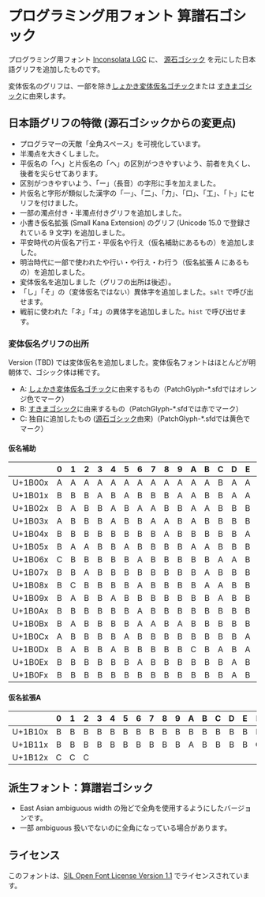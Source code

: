 プログラミング用フォント 算譜石ゴシック
=======================================

プログラミング用フォント [Inconsolata LGC](https://github.com/MihailJP/Inconsolata-LGC) に、
[源石ゴシック](https://github.com/ButTaiwan/genseki-font) を元にした日本語グリフを追加したものです。

変体仮名のグリフは、一部を除き[しょかき変体仮名ゴチック](https://booth.pm/ja/items/5633978)または
[すきまゴシック](https://booth.pm/ja/items/2117070)に由来します。

日本語グリフの特徴 (源石ゴシックからの変更点)
---------------------------------------------
- プログラマーの天敵「全角スペース」を可視化しています。
- 半濁点を大きくしました。
- 平仮名の「へ」と片仮名の「ヘ」の区別がつきやすいよう、前者を丸くし、後者を尖らせてあります。
- 区別がつきやすいよう、「ー」（長音）の字形に手を加えました。
- 片仮名と字形が類似した漢字の「一」、「二」、「力」、「口」、「工」、「卜」にセリフを付けました。
- 一部の濁点付き・半濁点付きグリフを追加しました。
- 小書き仮名拡張 (Small Kana Extension) のグリフ (Unicode 15.0 で登録されている 9 文字) を追加しました。
- 平安時代の片仮名ア行エ・平仮名や行え（仮名補助にあるもの）を追加しました。
- 明治時代に一部で使われたや行い・や行え・わ行う（仮名拡張 A にあるもの）を追加しました。
- 変体仮名を追加しました（グリフの出所は後述）。
- 「し」「そ」の（変体仮名ではない）異体字を追加しました。`salt` で呼び出せます。
- 戦前に使われた「ネ」「ヰ」の異体字を追加しました。`hist` で呼び出せます。

### 変体仮名グリフの出所

Version \(TBD\) では変体仮名を追加しました。変体仮名フォントはほとんどが明朝体で、ゴシック体は稀です。

- A: [しょかき変体仮名ゴチック](https://booth.pm/ja/items/5633978)に由来するもの（PatchGlyph-*.sfdではオレンジ色でマーク）
- B: [すきまゴシック](https://booth.pm/ja/items/2117070)に由来するもの（PatchGlyph-*.sfdでは赤でマーク）
- C: 独自に追加したもの ([源石ゴシック](https://github.com/ButTaiwan/genseki-font)由来)（PatchGlyph-*.sfdでは黄色でマーク）

#### 仮名補助

|         | 0 | 1 | 2 | 3 | 4 | 5 | 6 | 7 | 8 | 9 | A | B | C | D | E | F |
|:-------:|:-:|:-:|:-:|:-:|:-:|:-:|:-:|:-:|:-:|:-:|:-:|:-:|:-:|:-:|:-:|:-:|
| U+1B00x | A | A | A | A | A | A | A | A | A | A | A | A | B | A | A | A |
| U+1B01x | B | B | B | A | B | A | B | B | B | A | A | B | B | A | A | A |
| U+1B02x | B | A | B | B | A | B | A | A | B | B | A | A | B | B | B | B |
| U+1B03x | A | B | B | B | A | B | B | A | A | B | A | B | B | B | B | A |
| U+1B04x | B | B | B | B | B | B | B | B | A | B | B | B | B | B | A | A |
| U+1B05x | B | A | A | B | B | A | B | B | B | B | A | A | B | B | B | A |
| U+1B06x | C | B | B | B | B | B | A | B | B | B | B | B | A | A | B | B |
| U+1B07x | B | B | A | B | B | B | B | B | B | B | B | A | B | B | B | B |
| U+1B08x | B | C | B | B | B | B | A | B | B | B | B | A | A | B | B | B |
| U+1B09x | B | A | B | B | A | B | B | B | B | B | B | B | A | B | B | A |
| U+1B0Ax | B | B | B | B | B | B | A | B | B | B | B | B | B | B | B | A |
| U+1B0Bx | B | A | B | B | B | B | A | A | B | A | B | B | B | B | B | B |
| U+1B0Cx | A | B | B | B | B | A | B | B | B | B | B | B | B | B | A | B |
| U+1B0Dx | B | A | B | B | A | B | B | B | B | B | C | B | A | B | A | B |
| U+1B0Ex | B | B | B | B | B | B | A | B | B | B | B | B | B | A | B | B |
| U+1B0Fx | B | B | B | B | B | B | B | B | B | B | B | B | B | A | B | B |

#### 仮名拡張A

|         | 0 | 1 | 2 | 3 | 4 | 5 | 6 | 7 | 8 | 9 | A | B | C | D | E | F |
|:-------:|:-:|:-:|:-:|:-:|:-:|:-:|:-:|:-:|:-:|:-:|:-:|:-:|:-:|:-:|:-:|:-:|
| U+1B10x | B | B | B | B | B | B | B | B | B | B | B | B | B | B | B | B |
| U+1B11x | B | B | B | B | B | B | B | B | B | B | A | B | B | B | B | C |
| U+1B12x | C | C | C |   |   |   |   |   |   |   |   |   |   |   |   |   |

派生フォント：算譜岩ゴシック
----------------------------
- East Asian ambiguous width の殆どで全角を使用するようにしたバージョンです。
- 一部 ambiguous 扱いでないのに全角になっている場合があります。

ライセンス
----------
このフォントは、[SIL Open Font License Version 1.1](LICENSE) でライセンスされています。
